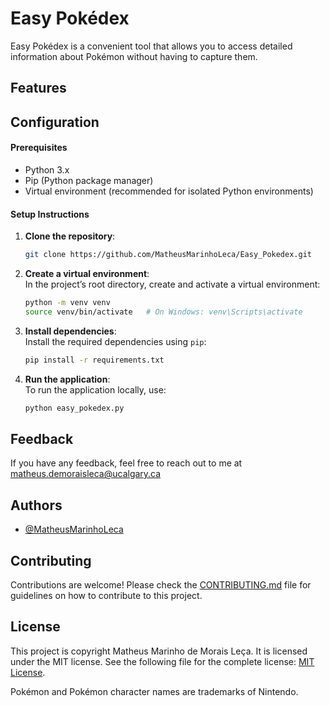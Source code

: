 # Easy Pokédex
Easy Pokédex is a convenient tool that allows you to access detailed information about Pokémon without having to capture them.

## Features


## Configuration
#### Prerequisites
- Python 3.x
- Pip (Python package manager)
- Virtual environment (recommended for isolated Python environments)

#### Setup Instructions

1. **Clone the repository**:  
   ```bash
   git clone https://github.com/MatheusMarinhoLeca/Easy_Pokedex.git
   ```

2. **Create a virtual environment**:  
   In the project’s root directory, create and activate a virtual environment:
   ```bash
   python -m venv venv
   source venv/bin/activate   # On Windows: venv\Scripts\activate
   ```

3. **Install dependencies**:  
   Install the required dependencies using `pip`:
   ```bash
   pip install -r requirements.txt
   ```

4. **Run the application**:  
   To run the application locally, use:
   ```bash
   python easy_pokedex.py
   ```

## Feedback
If you have any feedback, feel free to reach out to me at matheus.demoraisleca@ucalgary.ca

## Authors
- [@MatheusMarinhoLeca](https://github.com/MatheusMarinhoLeca)

## Contributing
Contributions are welcome! Please check the [CONTRIBUTING.md](CONTRIBUTING.md) file for guidelines on how to contribute to this project.

## License
This project is copyright Matheus Marinho de Morais Leça. It is licensed under the MIT license. See the following file for the complete license:
[MIT License](LICENSE).

Pokémon and Pokémon character names are trademarks of Nintendo.
